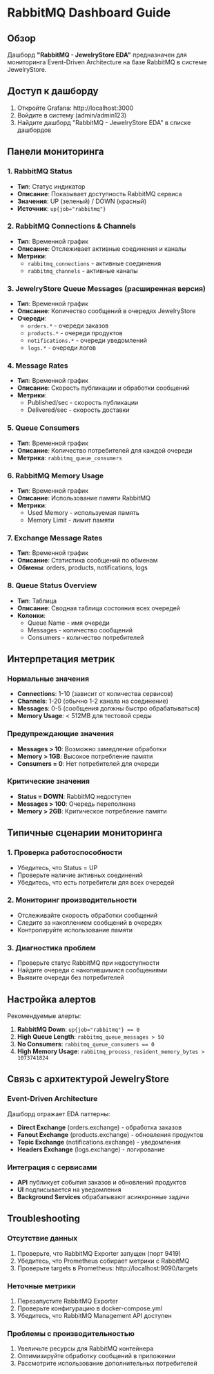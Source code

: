 # RabbitMQ Dashboard Guide

## Обзор

Дашборд **"RabbitMQ - JewelryStore EDA"** предназначен для мониторинга Event-Driven Architecture на базе RabbitMQ в системе JewelryStore.

## Доступ к дашборду

1. Откройте Grafana: http://localhost:3000
2. Войдите в систему (admin/admin123)
3. Найдите дашборд "RabbitMQ - JewelryStore EDA" в списке дашбордов

## Панели мониторинга

### 1. RabbitMQ Status
- **Тип**: Статус индикатор
- **Описание**: Показывает доступность RabbitMQ сервиса
- **Значения**: UP (зеленый) / DOWN (красный)
- **Источник**: `up{job="rabbitmq"}`

### 2. RabbitMQ Connections & Channels
- **Тип**: Временной график
- **Описание**: Отслеживает активные соединения и каналы
- **Метрики**:
  - `rabbitmq_connections` - активные соединения
  - `rabbitmq_channels` - активные каналы

### 3. JewelryStore Queue Messages (расширенная версия)
- **Тип**: Временной график
- **Описание**: Количество сообщений в очередях JewelryStore
- **Очереди**:
  - `orders.*` - очереди заказов
  - `products.*` - очереди продуктов
  - `notifications.*` - очереди уведомлений
  - `logs.*` - очереди логов

### 4. Message Rates
- **Тип**: Временной график
- **Описание**: Скорость публикации и обработки сообщений
- **Метрики**:
  - Published/sec - скорость публикации
  - Delivered/sec - скорость доставки

### 5. Queue Consumers
- **Тип**: Временной график
- **Описание**: Количество потребителей для каждой очереди
- **Метрика**: `rabbitmq_queue_consumers`

### 6. RabbitMQ Memory Usage
- **Тип**: Временной график
- **Описание**: Использование памяти RabbitMQ
- **Метрики**:
  - Used Memory - используемая память
  - Memory Limit - лимит памяти

### 7. Exchange Message Rates
- **Тип**: Временной график
- **Описание**: Статистика сообщений по обменам
- **Обмены**: orders, products, notifications, logs

### 8. Queue Status Overview
- **Тип**: Таблица
- **Описание**: Сводная таблица состояния всех очередей
- **Колонки**:
  - Queue Name - имя очереди
  - Messages - количество сообщений
  - Consumers - количество потребителей

## Интерпретация метрик

### Нормальные значения
- **Connections**: 1-10 (зависит от количества сервисов)
- **Channels**: 1-20 (обычно 1-2 канала на соединение)
- **Messages**: 0-5 (сообщения должны быстро обрабатываться)
- **Memory Usage**: < 512MB для тестовой среды

### Предупреждающие значения
- **Messages > 10**: Возможно замедление обработки
- **Memory > 1GB**: Высокое потребление памяти
- **Consumers = 0**: Нет потребителей для очереди

### Критические значения
- **Status = DOWN**: RabbitMQ недоступен
- **Messages > 100**: Очередь переполнена
- **Memory > 2GB**: Критическое потребление памяти

## Типичные сценарии мониторинга

### 1. Проверка работоспособности
- Убедитесь, что Status = UP
- Проверьте наличие активных соединений
- Убедитесь, что есть потребители для всех очередей

### 2. Мониторинг производительности
- Отслеживайте скорость обработки сообщений
- Следите за накоплением сообщений в очередях
- Контролируйте использование памяти

### 3. Диагностика проблем
- Проверьте статус RabbitMQ при недоступности
- Найдите очереди с накопившимися сообщениями
- Выявите очереди без потребителей

## Настройка алертов

Рекомендуемые алерты:
1. **RabbitMQ Down**: `up{job="rabbitmq"} == 0`
2. **High Queue Length**: `rabbitmq_queue_messages > 50`
3. **No Consumers**: `rabbitmq_queue_consumers == 0`
4. **High Memory Usage**: `rabbitmq_process_resident_memory_bytes > 1073741824`

## Связь с архитектурой JewelryStore

### Event-Driven Architecture
Дашборд отражает EDA паттерны:
- **Direct Exchange** (orders.exchange) - обработка заказов
- **Fanout Exchange** (products.exchange) - обновления продуктов
- **Topic Exchange** (notifications.exchange) - уведомления
- **Headers Exchange** (logs.exchange) - логирование

### Интеграция с сервисами
- **API** публикует события заказов и обновлений продуктов
- **UI** подписывается на уведомления
- **Background Services** обрабатывают асинхронные задачи

## Troubleshooting

### Отсутствие данных
1. Проверьте, что RabbitMQ Exporter запущен (порт 9419)
2. Убедитесь, что Prometheus собирает метрики с RabbitMQ
3. Проверьте targets в Prometheus: http://localhost:9090/targets

### Неточные метрики
1. Перезапустите RabbitMQ Exporter
2. Проверьте конфигурацию в docker-compose.yml
3. Убедитесь, что RabbitMQ Management API доступен

### Проблемы с производительностью
1. Увеличьте ресурсы для RabbitMQ контейнера
2. Оптимизируйте обработку сообщений в приложении
3. Рассмотрите использование дополнительных потребителей 